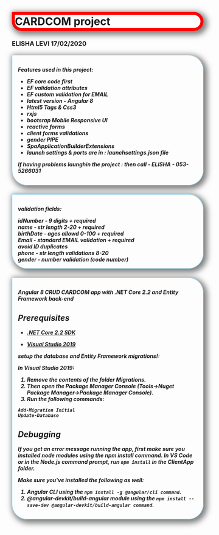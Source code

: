 
<h1 style ="-webkit-box-shadow: 5px 5px 15px 5px rgba(0,0,0,0.5); 
box-shadow: 5px 5px 15px 5px rgba(0,0,0,0.5); background-modalMessage:red ;border: 8px solid red ;border-radius: 0px 40px 40px 40px;" > CARDCOM project  </h1>
<h3 style ="modalMessage:red" >ELISHA LEVI   17/02/2020</h3>


<h5 style ="-webkit-box-shadow: 5px 5px 15px 5px rgba(0,0,0,0.5); 
box-shadow: 5px 5px 15px 5px rgba(0,0,0,0.5); background-modalMessage:rgb(220,240,240) ;border: 1px solid skyblue ;border-radius: 0px 40px 40px 40px;" > 
<div style = "padding: 15px;">

Features used in this project:

<ul>
    <li>EF core code first</li>
    <li>EF validation attributes</li>
    <li>EF custom validation for EMAIL</li>
    <li>latest version - Angular 8</li>
    <li>Html5 Tags & Css3</li>
    <li>rxjs</li>
    <li>bootsrap Mobile Responsive UI</li> 
    <li>reactive forms</li>
    <li>client forms validations</li>
    <li>gender PIPE</li>
    <li>SpaApplicationBuilderExtensions</li>
    <li>launch settings  & ports   are in  : launchsettings.json  file </li>
</ul>
<p>
If having problems launghin the project  : then call - ELISHA - 053-5266031
</p>

 </h5>

</div>

<p></p>


<h5 style ="-webkit-box-shadow: 5px 5px 15px 5px rgba(0,0,0,0.5); 
box-shadow: 5px 5px 15px 5px rgba(0,0,0,0.5); background-modalMessage:rgb(220,240,240) ;border: 1px solid skyblue ;border-radius: 0px 40px 40px 40px;" > 
<div style = "padding: 15px;">


validation fields:
<div>idNumber  - 9 digits + required</div>
<div>name - str length  2-20 + required</div>
<div>birthDate - ages allowd 0-100 + required</div>
<div>Email - standard EMAIL validation + required</div>
<div>avoid ID duplicates </div>
<div>phone - str length validations 8-20</div>
<div>gender - number validation (code number)</div>



</div>
</h5>






 
<h5 style ="-webkit-box-shadow: 5px 5px 15px 5px rgba(0,0,0,0.5); 
box-shadow: 5px 5px 15px 5px rgba(0,0,0,0.5); background-modalMessage:rgb(220,240,240) ;border: 1px solid skyblue ;border-radius: 0px 40px 40px 40px;" > 
<div style = "padding: 15px;">


Angular 8 CRUD CARDCOM app with .NET Core 2.2 and Entity Framework back-end


## Prerequisites

* [.NET Core 2.2 SDK](https://dotnet.microsoft.com/download)

* [Visual Studio 2019](https://visualstudio.microsoft.com/vs/)


setup the database and Entity Framework migrations!:


In Visual Studio 2019:

1. Remove the contents of the folder Migrations.
2. Then open the Package Manager Console (Tools->Nuget Package Manager->Package Manager Console).
3. Run the following commands:

```
Add-Migration Initial
Update-Database
```


## Debugging
If you get an error message running the app, first make sure you installed node modules using the npm install command.
In VS Code or in the Node.js command prompt, run `npm install` in the ClientApp folder.

Make sure you've installed the following as well:
1. Angular CLI using the `npm install -g @angular/cli command`.
2. @angular-devkit/build-angular module using the `npm install --save-dev @angular-devkit/build-angular command`.



</div>
</h5>


